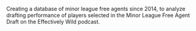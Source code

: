 Creating a database of minor league free agents since 2014, to analyze drafting performance of players selected in the Minor League Free Agent Draft on the Effectively Wild podcast.
